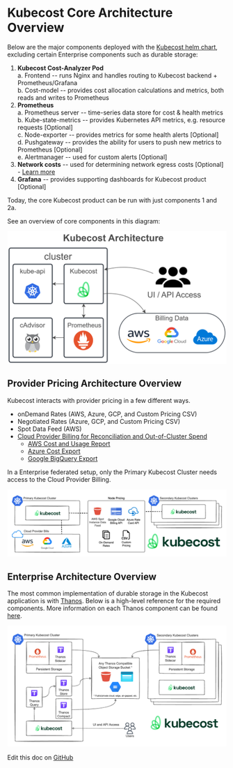 Kubecost Core Architecture Overview
===================================

Below are the major components deployed with the [Kubecost helm chart](http://docs.kubecost.com/install), excluding certain Enterprise components such as durable storage:

1. **Kubecost Cost-Analyzer Pod**  
    a. Frontend -- runs Nginx and handles routing to Kubecost backend + Prometheus/Grafana  
    b. Cost-model -- provides cost allocation calculations and metrics, both reads and writes to Prometheus  
2. **Prometheus**  
    a. Prometheus server -- time-series data store for cost & health metrics  
    b. Kube-state-metrics -- provides Kubernetes API metrics, e.g. resource requests [Optional]  
    c. Node-exporter -- provides metrics for some health alerts [Optional]  
    d. Pushgateway -- provides the ability for users to push new metrics to Prometheus [Optional]  
    e. Alertmanager -- used for custom alerts  [Optional]
3. **Network costs** -- used for determining network egress costs [Optional] - [Learn more](https://github.com/kubecost/docs/blob/main/network-allocation.md)
4. **Grafana** -- provides supporting dashboards for Kubecost product [Optional]

Today, the core Kubecost product can be run with just components 1 and 2a.

See an overview of core components in this diagram:

![Architecture Overview](https://raw.githubusercontent.com/kubecost/docs/main/images/arch.png)

## Provider Pricing Architecture Overview

Kubecost interacts with provider pricing in a few different ways.

- onDemand Rates (AWS, Azure, GCP, and Custom Pricing CSV)
- Negotiated Rates (Azure, GCP, and Custom Pricing CSV)
- Spot Data Feed (AWS)
- [Cloud Provider Billing for Reconciliation and Out-of-Cluster Spend](https://github.com/kubecost/docs/blob/main/cloud-integration.md)
  - [AWS Cost and Usage Report](https://github.com/kubecost/docs/blob/main/aws-cloud-integrations.md)
  - [Azure Cost Export](https://github.com/kubecost/docs/blob/main/azure-out-of-cluster.md)
  - [Google BigQuery Export](https://github.com/kubecost/docs/blob/main/gcp-out-of-cluster.md)

In a Enterprise federated setup, only the Primary Kubecost Cluster needs access to the Cloud Provider Billing.

![Provider Pricing Overview](https://raw.githubusercontent.com/kubecost/docs/main/images/cloud-bill-diagram.png)

## Enterprise Architecture Overview

The most common implementation of durable storage in the Kubecost application is with [Thanos](https://thanos.io/). Below is a high-level reference for the required components. More information on each Thanos component can be found [here](https://thanos.io/tip/components/).

![Thanos Overview](https://raw.githubusercontent.com/kubecost/docs/main/images/thanos-architecture.png)

Edit this doc on [GitHub](https://github.com/kubecost/docs/blob/main/architecture.md)

<!--- {"article":"4407595922711","section":"4402829033367","permissiongroup":"1500001277122"} --->

